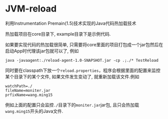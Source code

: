 # JVM-reload
利用Instrumentation Premain(1.5)技术实现的Java代码热加载技术

热加载项目在core目录下, example目录下是示例代码.

如果要实现代码的热加载很简单, 只需要将core里面的项目打包成一个jar包然后在启动App时代理该jar包就可以了, 例如
```
java -javaagent:./reload-agent-1.0-SNAPSHOT.jar -cp .;./* TestReload
```
同时要在classpath下放一个`reload.properties`，程序会根据里面的配置来监控某个目录下的某个文件, 如果文件发生变动了, 就重新加载该文件.例如
```
watchPath=./
fileName=moniter.jar
prfixName=wang.ming15
```
例如上面的配置只会监控`./`目录下的`moniter.jar`jar包, 且只会热加载`wang.ming15`开头的Java文件.
